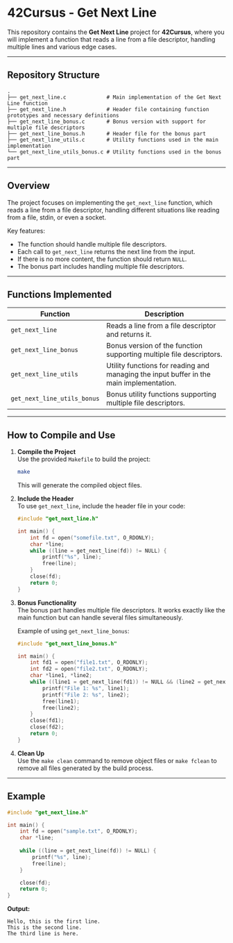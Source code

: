 # 42Cursus - Get Next Line

This repository contains the **Get Next Line** project for **42Cursus**, where you will implement a function that reads a line from a file descriptor, handling multiple lines and various edge cases.

---

## Repository Structure

```plaintext
.
├── get_next_line.c             # Main implementation of the Get Next Line function
├── get_next_line.h             # Header file containing function prototypes and necessary definitions
├── get_next_line_bonus.c       # Bonus version with support for multiple file descriptors
├── get_next_line_bonus.h       # Header file for the bonus part
├── get_next_line_utils.c       # Utility functions used in the main implementation
└── get_next_line_utils_bonus.c # Utility functions used in the bonus part
```

---

## Overview

The project focuses on implementing the `get_next_line` function, which reads a line from a file descriptor, handling different situations like reading from a file, stdin, or even a socket. 

Key features:
- The function should handle multiple file descriptors.
- Each call to `get_next_line` returns the next line from the input.
- If there is no more content, the function should return `NULL`.
- The bonus part includes handling multiple file descriptors.

---

## Functions Implemented

| **Function**              | **Description**                                      |
|---------------------------|------------------------------------------------------|
| `get_next_line`           | Reads a line from a file descriptor and returns it.  |
| `get_next_line_bonus`     | Bonus version of the function supporting multiple file descriptors. |
| `get_next_line_utils`     | Utility functions for reading and managing the input buffer in the main implementation. |
| `get_next_line_utils_bonus` | Bonus utility functions supporting multiple file descriptors. |

---

## How to Compile and Use

1. **Compile the Project**  
   Use the provided `Makefile` to build the project:  
   ```bash
   make
   ```
   This will generate the compiled object files.

2. **Include the Header**  
   To use `get_next_line`, include the header file in your code:
   ```c
   #include "get_next_line.h"

   int main() {
       int fd = open("somefile.txt", O_RDONLY);
       char *line;
       while ((line = get_next_line(fd)) != NULL) {
           printf("%s", line);
           free(line);
       }
       close(fd);
       return 0;
   }
   ```

3. **Bonus Functionality**  
   The bonus part handles multiple file descriptors. It works exactly like the main function but can handle several files simultaneously.

   Example of using `get_next_line_bonus`:
   ```c
   #include "get_next_line_bonus.h"

   int main() {
       int fd1 = open("file1.txt", O_RDONLY);
       int fd2 = open("file2.txt", O_RDONLY);
       char *line1, *line2;
       while ((line1 = get_next_line(fd1)) != NULL && (line2 = get_next_line(fd2)) != NULL) {
           printf("File 1: %s", line1);
           printf("File 2: %s", line2);
           free(line1);
           free(line2);
       }
       close(fd1);
       close(fd2);
       return 0;
   }
   ```

4. **Clean Up**  
   Use the `make clean` command to remove object files or `make fclean` to remove all files generated by the build process.

---

## Example

```c
#include "get_next_line.h"

int main() {
    int fd = open("sample.txt", O_RDONLY);
    char *line;
    
    while ((line = get_next_line(fd)) != NULL) {
        printf("%s", line);
        free(line);
    }

    close(fd);
    return 0;
}
```

**Output:**
```
Hello, this is the first line.
This is the second line.
The third line is here.
```
